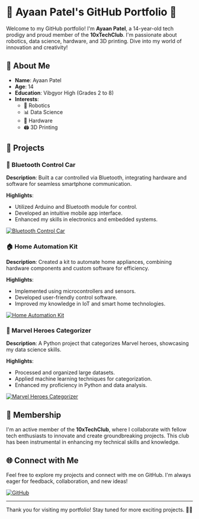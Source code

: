 # 🚀 Ayaan Patel's GitHub Portfolio 🌟

Welcome to my GitHub portfolio! I'm **Ayaan Patel**, a 14-year-old tech prodigy and proud member of the **10xTechClub**. I'm passionate about robotics, data science, hardware, and 3D printing. Dive into my world of innovation and creativity! 

## 🎯 About Me

- **Name**: Ayaan Patel
- **Age**: 14
- **Education**: Vibgyor High (Grades 2 to 8)
- **Interests**: 
  - 🤖 Robotics
  - 📊 Data Science
  - 🔌 Hardware
  - 🖨️ 3D Printing

## 🚀 Projects

### 🚗 Bluetooth Control Car
**Description**: Built a car controlled via Bluetooth, integrating hardware and software for seamless smartphone communication.

**Highlights**:
- Utilized Arduino and Bluetooth module for control.
- Developed an intuitive mobile app interface.
- Enhanced my skills in electronics and embedded systems.

[![Bluetooth Control Car](https://img.shields.io/badge/Project-Repo-informational?style=for-the-badge&logo=github&logoColor=white&color=blue)](https://github.com/your-github-username/Bluetooth-Control-Car)

### 🏠 Home Automation Kit
**Description**: Created a kit to automate home appliances, combining hardware components and custom software for efficiency.

**Highlights**:
- Implemented using microcontrollers and sensors.
- Developed user-friendly control software.
- Improved my knowledge in IoT and smart home technologies.

[![Home Automation Kit](https://img.shields.io/badge/Project-Repo-informational?style=for-the-badge&logo=github&logoColor=white&color=blue)](https://github.com/your-github-username/Home-Automation-Kit)

### 🦸 Marvel Heroes Categorizer
**Description**: A Python project that categorizes Marvel heroes, showcasing my data science skills.

**Highlights**:
- Processed and organized large datasets.
- Applied machine learning techniques for categorization.
- Enhanced my proficiency in Python and data analysis.

[![Marvel Heroes Categorizer](https://img.shields.io/badge/Project-Repo-informational?style=for-the-badge&logo=github&logoColor=white&color=blue)](https://github.com/your-github-username/Marvel-Heroes-Categorizer)

## 🌟 Membership

I'm an active member of the **10xTechClub**, where I collaborate with fellow tech enthusiasts to innovate and create groundbreaking projects. This club has been instrumental in enhancing my technical skills and knowledge.

## 🌐 Connect with Me

Feel free to explore my projects and connect with me on GitHub. I'm always eager for feedback, collaboration, and new ideas!

[![GitHub](https://img.shields.io/badge/GitHub-Profile-informational?style=for-the-badge&logo=github&logoColor=white&color=black)](https://github.com/your-github-username)

---

Thank you for visiting my portfolio! Stay tuned for more exciting projects. 🚀✨
